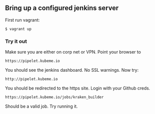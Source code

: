 ## Bring up a configured jenkins server

First run vagrant:
    
    $ vagrant up
    
### Try it out

Make sure you are either on corp net or VPN. Point your browser to

    https://pipelet.kubeme.io

You should see the jenkins dashboard. No SSL warnings. Now try:

    http://pipelet.kubeme.io

You should be redirected to the https site. Login with your Github creds. 

    https://pipelet.kubeme.io/jobs/kraken_builder 

Should be a valid job. Try running it.
